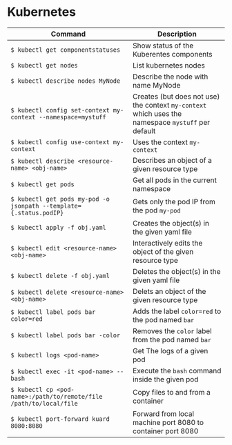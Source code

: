 Kubernetes
==========

| Command | Description |
|---------|-------------|
| ```$ kubectl get componentstatuses```            | Show status of the Kuberentes components |
| ```$ kubectl get nodes     ```                   | List kubernetes nodes |       
| ```$ kubectl describe nodes MyNode```            | Describe the node with name MyNode |
| ```$ kubectl config set-context my-context --namespace=mystuff``` | Creates (but does not use) the context ```my-context``` which uses the namespace ```mystuff``` per default |
| ```$ kubectl config use-context my-context``` | Uses the context ```my-context``` |
| ```$ kubectl describe <resource-name> <obj-name>``` | Describes an object of a given resource type |
| ```$ kubectl get pods``` | Get all pods in the current namespace |
| ```$ kubectl get pods my-pod -o jsonpath --template={.status.podIP}``` | Gets only the pod IP from the pod ```my-pod``` |
| ```$ kubectl apply -f obj.yaml``` | Creates the object(s) in the given yaml file |
| ```$ kubectl edit <resource-name> <obj-name>``` | Interactively edits the object of the given resource type |
| ```$ kubectl delete -f obj.yaml``` | Deletes the object(s) in the given yaml file |
| ```$ kubectl delete <resource-name> <obj-name>``` | Delets an object of the given resource type |
| ```$ kubectl label pods bar color=red``` | Adds the label ```color=red``` to the pod named ```bar``` |
| ```$ kubectl label pods bar -color``` | Removes the ```color``` label from the pod named ```bar``` |
| ```$ kubectl logs <pod-name>``` | Get The logs of a given pod |
| ```$ kubectl exec -it <pod-name> -- bash``` | Execute the ```bash``` command inside the given pod |
| ```$ kubectl cp <pod-name>:/path/to/remote/file /path/to/local/file``` | Copy files to and from a container |
| ```$ kubectl port-forward kuard 8080:8080``` | Forward from local machine port 8080 to container port 8080 |